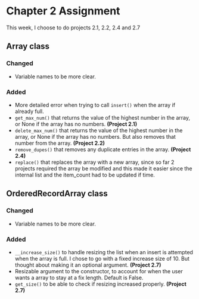 
# Chapter 2 Assignment

This week, I choose to do projects 2.1, 2.2, 2.4 and 2.7


## Array class

### Changed 
- Variable names to be more clear.
### Added 
- More detailed error when trying to call `insert()` when the array if already full.
- `get_max_num()` that returns the value of the highest number in the array, or None if the array has no numbers. **(Project 2.1)**
- `delete_max_num()` that returns the value of the highest number in the array, or None if the array has no numbers. But also removes that number from the array. **(Project 2.2)**
- `remove_dupes()` that removes any duplicate entries in the array. **(Project 2.4)**
- `replace()` that replaces the array with a new array, since so far 2 projects required the array be modified and this made it easier since the internal list and the item_count had to be updated if time.

## OrderedRecordArray class

### Changed 
- Variable names to be more clear.
### Added 
- `__increase_size()` to handle resizing the list when an insert is attempted when the array is full. I chose to go with a fixed increase size of 10. But thought about making it an optional argument. **(Project 2.7)**
- Resizable argument to the constructor, to account for when the user wants a array to stay at a fix length. Default is False. 
- `get_size()` to be able to check if resizing increased properly. **(Project 2.7)**


